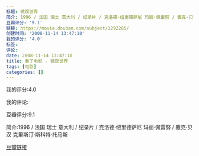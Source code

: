 ```yaml
---
标题: 微观世界
简介: 1996 / 法国 瑞士 意大利 / 纪录片 / 克洛德·纽里德萨尼 玛丽·佩雷努 / 雅克·贝汉 克里斯汀·斯科特·托马斯
豆瓣评分: '9.1'
链接: https://movie.douban.com/subject/1292285/
创建时间: '2008-11-14 13:47:10'
我的评分: '4.0'
标签:
评论:
date: 2008-11-14 13:47:10
title: 看了电影 - 微观世界
tags: [电影]
categories: []
---
```


我的评分:4.0

我的评论:

豆瓣评分:9.1

简介:1996 / 法国 瑞士 意大利 / 纪录片 / 克洛德·纽里德萨尼 玛丽·佩雷努 / 雅克·贝汉 克里斯汀·斯科特·托马斯

[豆瓣链接](https://movie.douban.com/subject/1292285/)

